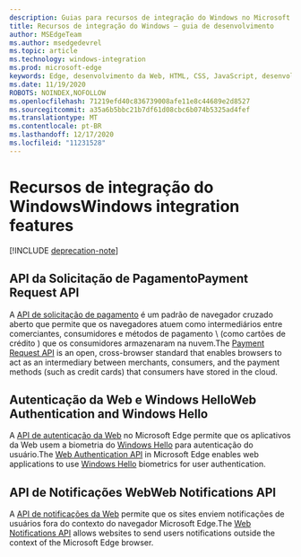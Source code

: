 ```yaml
---
description: Guias para recursos de integração do Windows no Microsoft Edge.
title: Recursos de integração do Windows – guia de desenvolvimento
author: MSEdgeTeam
ms.author: msedgedevrel
ms.topic: article
ms.technology: windows-integration
ms.prod: microsoft-edge
keywords: Edge, desenvolvimento da Web, HTML, CSS, JavaScript, desenvolvedor
ms.date: 11/19/2020
ROBOTS: NOINDEX,NOFOLLOW
ms.openlocfilehash: 71219efd40c836739008afe11e8c44689e2d8527
ms.sourcegitcommit: a35a6b5bbc21b7df61d08cbc6b074b5325ad4fef
ms.translationtype: MT
ms.contentlocale: pt-BR
ms.lasthandoff: 12/17/2020
ms.locfileid: "11231528"
---
```

# <span data-ttu-id="52515-104">Recursos de integração do Windows</span><span class="sxs-lookup"><span data-stu-id="52515-104">Windows integration features</span></span>  

[!INCLUDE [deprecation-note](../includes/legacy-edge-note.md)]  

## <span data-ttu-id="52515-105">API da Solicitação de Pagamento</span><span class="sxs-lookup"><span data-stu-id="52515-105">Payment Request API</span></span>  

<span data-ttu-id="52515-106">A [API de solicitação de pagamento](./windows-integration/payment-request-api.md) é um padrão de navegador cruzado aberto que permite que os navegadores atuem como intermediários entre comerciantes, consumidores e métodos de pagamento \ (como cartões de crédito \) que os consumidores armazenaram na nuvem.</span><span class="sxs-lookup"><span data-stu-id="52515-106">The [Payment Request API](./windows-integration/payment-request-api.md) is an open, cross-browser standard that enables browsers to act as an intermediary between merchants, consumers, and the payment methods \(such as credit cards\) that consumers have stored in the cloud.</span></span>  

## <span data-ttu-id="52515-107">Autenticação da Web e Windows Hello</span><span class="sxs-lookup"><span data-stu-id="52515-107">Web Authentication and Windows Hello</span></span>  

<span data-ttu-id="52515-108">A [API de autenticação da Web](./windows-integration/web-authentication.md) no Microsoft Edge permite que os aplicativos da Web usem a biometria do [Windows Hello](https://www.microsoft.com/windows/comprehensive-security) para autenticação do usuário.</span><span class="sxs-lookup"><span data-stu-id="52515-108">The [Web Authentication API](./windows-integration/web-authentication.md) in Microsoft Edge enables web applications to use [Windows Hello](https://www.microsoft.com/windows/comprehensive-security) biometrics for user authentication.</span></span>  

## <span data-ttu-id="52515-109">API de Notificações Web</span><span class="sxs-lookup"><span data-stu-id="52515-109">Web Notifications API</span></span>  

<span data-ttu-id="52515-110">A [API de notificações da Web](./windows-integration/web-notifications-api.md) permite que os sites enviem notificações de usuários fora do contexto do navegador Microsoft Edge.</span><span class="sxs-lookup"><span data-stu-id="52515-110">The [Web Notifications API](./windows-integration/web-notifications-api.md) allows websites to send users notifications outside the context of the Microsoft Edge browser.</span></span>  
